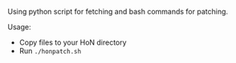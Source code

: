 Using python script for fetching and bash commands for patching.

Usage:
  - Copy files to your HoN directory
  - Run `./honpatch.sh`
